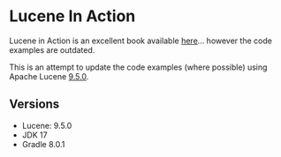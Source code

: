 # Lucene In Action

Lucene in Action is an excellent book available [here](https://www.manning.com/books/lucene-in-action-second-edition)... however the code examples are outdated.

This is an attempt to update the code examples (where possible) using Apache Lucene [9.5.0](https://lucene.apache.org/core/9_5_0/).

## Versions

- Lucene: 9.5.0
- JDK 17
- Gradle 8.0.1